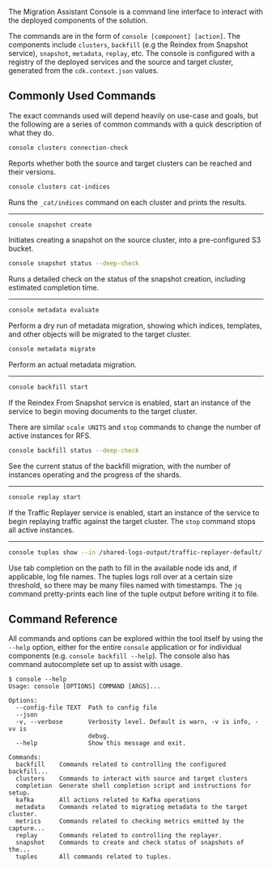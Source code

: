 <!-- Document: Topic -->

The Migration Assistant Console is a command line interface to interact with the deployed components of the solution.

The commands are in the form of `console [component] [action]`. The components include `clusters`, `backfill` (e.g the Reindex from Snapshot service), `snapshot`, `metadata`, `replay`, etc. The console is configured with a registry of the deployed services and the source and target cluster, generated from the `cdk.context.json` values.

## Commonly Used Commands

The exact commands used will depend heavily on use-case and goals, but the following are a series of common commands with a quick description of what they do.

```sh
console clusters connection-check
```
Reports whether both the source and target clusters can be reached and their versions.


```sh
console clusters cat-indices
```
Runs the `_cat/indices` command on each cluster and prints the results.

***

```sh
console snapshot create
```
Initiates creating a snapshot on the source cluster, into a pre-configured S3 bucket.

```sh
console snapshot status --deep-check
```
Runs a detailed check on the status of the snapshot creation, including estimated completion time.

***

```sh
console metadata evaluate
```
Perform a dry run of metadata migration, showing which indices, templates, and other objects will be migrated to the target cluster.

```sh
console metadata migrate
```
Perform an actual metadata migration.

***

```sh
console backfill start
```
If the Reindex From Snapshot service is enabled, start an instance of the service to begin moving documents to the target cluster.

There are similar `scale UNITS` and `stop` commands to change the number of active instances for RFS.

```sh
console backfill status --deep-check
```
See the current status of the backfill migration, with the number of instances operating and the progress of the shards.

***

```sh
console replay start
```
If the Traffic Replayer service is enabled, start an instance of the service to begin replaying traffic against the target cluster.
The `stop` command stops all active instances.

***

```sh
console tuples show --in /shared-logs-output/traffic-replayer-default/[NODE_ID]/tuples/console.log | jq > readable_tuples.json
```
Use tab completion on the path to fill in the available node ids and, if applicable, log file names. The tuples logs roll over at a certain size threshold, so there may be many files named with timestamps. The `jq` command pretty-prints each line of the tuple output before writing it to file.


## Command Reference
All commands and options can be explored within the tool itself by using the `--help` option, either for the entire `console` application or for individual components (e.g. `console backfill --help`). The console also has command autocomplete set up to assist with usage.

```
$ console --help
Usage: console [OPTIONS] COMMAND [ARGS]...

Options:
  --config-file TEXT  Path to config file
  --json
  -v, --verbose       Verbosity level. Default is warn, -v is info, -vv is
                      debug.
  --help              Show this message and exit.

Commands:
  backfill    Commands related to controlling the configured backfill...
  clusters    Commands to interact with source and target clusters
  completion  Generate shell completion script and instructions for setup.
  kafka       All actions related to Kafka operations
  metadata    Commands related to migrating metadata to the target cluster.
  metrics     Commands related to checking metrics emitted by the capture...
  replay      Commands related to controlling the replayer.
  snapshot    Commands to create and check status of snapshots of the...
  tuples      All commands related to tuples.
```